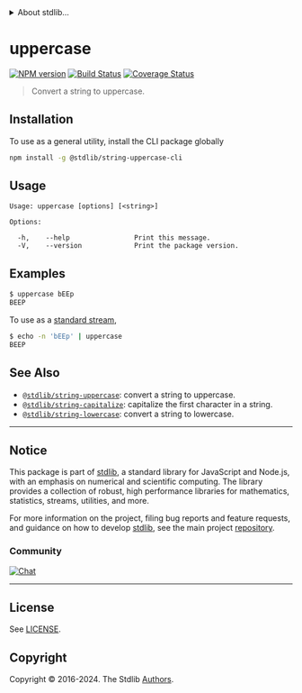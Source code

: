 <!--

@license Apache-2.0

Copyright (c) 2018 The Stdlib Authors.

Licensed under the Apache License, Version 2.0 (the "License");
you may not use this file except in compliance with the License.
You may obtain a copy of the License at

   http://www.apache.org/licenses/LICENSE-2.0

Unless required by applicable law or agreed to in writing, software
distributed under the License is distributed on an "AS IS" BASIS,
WITHOUT WARRANTIES OR CONDITIONS OF ANY KIND, either express or implied.
See the License for the specific language governing permissions and
limitations under the License.

-->


<details>
  <summary>
    About stdlib...
  </summary>
  <p>We believe in a future in which the web is a preferred environment for numerical computation. To help realize this future, we've built stdlib. stdlib is a standard library, with an emphasis on numerical and scientific computation, written in JavaScript (and C) for execution in browsers and in Node.js.</p>
  <p>The library is fully decomposable, being architected in such a way that you can swap out and mix and match APIs and functionality to cater to your exact preferences and use cases.</p>
  <p>When you use stdlib, you can be absolutely certain that you are using the most thorough, rigorous, well-written, studied, documented, tested, measured, and high-quality code out there.</p>
  <p>To join us in bringing numerical computing to the web, get started by checking us out on <a href="https://github.com/stdlib-js/stdlib">GitHub</a>, and please consider <a href="https://opencollective.com/stdlib">financially supporting stdlib</a>. We greatly appreciate your continued support!</p>
</details>

# uppercase

[![NPM version][npm-image]][npm-url] [![Build Status][test-image]][test-url] [![Coverage Status][coverage-image]][coverage-url] <!-- [![dependencies][dependencies-image]][dependencies-url] -->

> Convert a string to uppercase.

<section class="intro">

</section>

<!-- /.intro -->









<section class="cli">



<section class="installation">

## Installation

To use as a general utility, install the CLI package globally

```bash
npm install -g @stdlib/string-uppercase-cli
```

</section>

<!-- CLI usage documentation. -->

<section class="usage">

## Usage

```text
Usage: uppercase [options] [<string>]

Options:

  -h,    --help                Print this message.
  -V,    --version             Print the package version.
```

</section>

<!-- /.usage -->

<section class="examples">

## Examples

```bash
$ uppercase bEEp
BEEP
```

To use as a [standard stream][standard-streams],

```bash
$ echo -n 'bEEp' | uppercase
BEEP
```

</section>

<!-- /.examples -->

</section>

<!-- /.cli -->

<!-- Section for related `stdlib` packages. Do not manually edit this section, as it is automatically populated. -->

<section class="related">

## See Also

-   <span class="package-name">[`@stdlib/string-uppercase`][@stdlib/string-uppercase]</span><span class="delimiter">: </span><span class="description">convert a string to uppercase.</span>
-   <span class="package-name">[`@stdlib/string-capitalize`][@stdlib/string/capitalize]</span><span class="delimiter">: </span><span class="description">capitalize the first character in a string.</span>
-   <span class="package-name">[`@stdlib/string-lowercase`][@stdlib/string/lowercase]</span><span class="delimiter">: </span><span class="description">convert a string to lowercase.</span>

</section>

<!-- /.related -->

<!-- Section for all links. Make sure to keep an empty line after the `section` element and another before the `/section` close. -->


<section class="main-repo" >

* * *

## Notice

This package is part of [stdlib][stdlib], a standard library for JavaScript and Node.js, with an emphasis on numerical and scientific computing. The library provides a collection of robust, high performance libraries for mathematics, statistics, streams, utilities, and more.

For more information on the project, filing bug reports and feature requests, and guidance on how to develop [stdlib][stdlib], see the main project [repository][stdlib].

### Community

[![Chat][chat-image]][chat-url]

---

## License

See [LICENSE][stdlib-license].


## Copyright

Copyright &copy; 2016-2024. The Stdlib [Authors][stdlib-authors].

</section>

<!-- /.stdlib -->

<!-- Section for all links. Make sure to keep an empty line after the `section` element and another before the `/section` close. -->

<section class="links">

[npm-image]: http://img.shields.io/npm/v/@stdlib/string-uppercase-cli.svg
[npm-url]: https://npmjs.org/package/@stdlib/string-uppercase-cli

[test-image]: https://github.com/stdlib-js/string-uppercase@v0.3.0/actions/workflows/test.yml/badge.svg?branch=v0.3.0
[test-url]: https://github.com/stdlib-js/string-uppercase@v0.3.0/actions/workflows/test.yml?query=branch:v0.3.0

[coverage-image]: https://img.shields.io/codecov/c/github/stdlib-js/string-uppercase@v0.3.0/main.svg
[coverage-url]: https://codecov.io/github/stdlib-js/string-uppercase@v0.3.0?branch=main

<!--

[dependencies-image]: https://img.shields.io/david/stdlib-js/string-uppercase@v0.3.0.svg
[dependencies-url]: https://david-dm.org/stdlib-js/string-uppercase@v0.3.0/main

-->

[chat-image]: https://img.shields.io/gitter/room/stdlib-js/stdlib.svg
[chat-url]: https://app.gitter.im/#/room/#stdlib-js_stdlib:gitter.im

[stdlib]: https://github.com/stdlib-js/stdlib

[stdlib-authors]: https://github.com/stdlib-js/stdlib/graphs/contributors

[cli-section]: https://github.com/stdlib-js/string-uppercase@v0.3.0#cli
[cli-url]: https://github.com/stdlib-js/string-uppercase@v0.3.0/tree/cli
[@stdlib/string-uppercase]: https://github.com/stdlib-js/string-uppercase@v0.3.0/tree/main

[umd]: https://github.com/umdjs/umd
[es-module]: https://developer.mozilla.org/en-US/docs/Web/JavaScript/Guide/Modules

[deno-url]: https://github.com/stdlib-js/string-uppercase@v0.3.0/tree/deno
[deno-readme]: https://github.com/stdlib-js/string-uppercase@v0.3.0/blob/deno/README.md
[umd-url]: https://github.com/stdlib-js/string-uppercase@v0.3.0/tree/umd
[umd-readme]: https://github.com/stdlib-js/string-uppercase@v0.3.0/blob/umd/README.md
[esm-url]: https://github.com/stdlib-js/string-uppercase@v0.3.0/tree/esm
[esm-readme]: https://github.com/stdlib-js/string-uppercase@v0.3.0/blob/esm/README.md
[branches-url]: https://github.com/stdlib-js/string-uppercase@v0.3.0/blob/main/branches.md

[stdlib-license]: https://raw.githubusercontent.com/stdlib-js/string-uppercase@v0.3.0/main/LICENSE

[standard-streams]: https://en.wikipedia.org/wiki/Standard_streams

<!-- <related-links> -->

[@stdlib/string/capitalize]: https://github.com/stdlib-js/string-capitalize

[@stdlib/string/lowercase]: https://github.com/stdlib-js/string-lowercase

<!-- </related-links> -->

</section>

<!-- /.links -->
